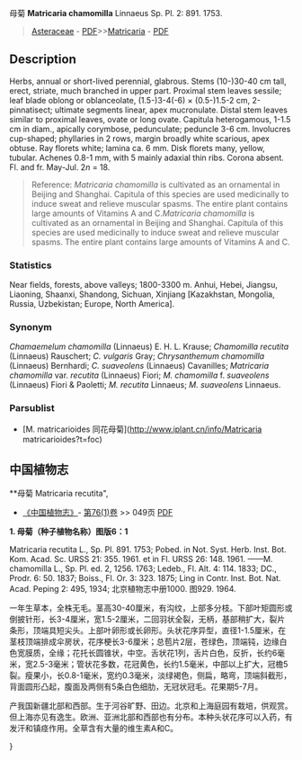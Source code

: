 母菊 **Matricaria chamomilla** Linnaeus Sp. Pl. 2: 891. 1753.

> [Asteraceae](http://www.iplant.cn/info/Asteraceae?t=foc) - [PDF](http://www.iplant.cn/foc/pdf/Asteraceae.pdf)>>[Matricaria](http://www.iplant.cn/info/Matricaria?t=foc) - [PDF](http://www.iplant.cn/foc/pdf/Matricaria.pdf)

## Description

Herbs, annual or short-lived perennial, glabrous. Stems (10-)30-40 cm tall, erect, striate, much branched in upper part. Proximal stem leaves sessile; leaf blade oblong or oblanceolate, (1.5-)3-4(-6) × (0.5-)1.5-2 cm, 2-pinnatisect; ultimate segments linear, apex mucronulate. Distal stem leaves similar to proximal leaves, ovate or long ovate. Capitula heterogamous, 1-1.5 cm in diam., apically corymbose, pedunculate; peduncle 3-6 cm. Involucres cup-shaped; phyllaries in 2 rows, margin broadly white scarious, apex obtuse. Ray florets white; lamina ca. 6 mm. Disk florets many, yellow, tubular. Achenes 0.8-1 mm, with 5 mainly adaxial thin ribs. Corona absent. Fl. and fr. May-Jul. 2*n* = 18.

> Reference: 
>*Matricaria chamomilla* is cultivated as an ornamental in Beijing and Shanghai. Capitula of this species are used medicinally to induce sweat and relieve muscular spasms. The entire plant contains large amounts of Vitamins A and C.*Matricaria chamomilla* is cultivated as an ornamental in Beijing and Shanghai. Capitula of this species are used medicinally to induce sweat and relieve muscular spasms. The entire plant contains large amounts of Vitamins A and C.

### Statistics
Near fields, forests, above valleys; 1800-3300 m. Anhui, Hebei, Jiangsu, Liaoning, Shaanxi, Shandong, Sichuan, Xinjiang [Kazakhstan, Mongolia, Russia, Uzbekistan; Europe, North America].

### Synonym
*Chamaemelum chamomilla* (Linnaeus) E. H. L. Krause; *Chamomilla recutita* (Linnaeus) Rauschert; *C. vulgaris* Gray; *Chrysanthemum chamomilla* (Linnaeus) Bernhardi; *C. suaveolens* (Linnaeus) Cavanilles; *Matricaria chamomilla* var. *recutita* (Linnaeus) Fiori; *M. chamomilla* f. *suaveolens* (Linnaeus) Fiori & Paoletti; *M. recutita* Linnaeus; *M. suaveolens* Linnaeus.

### Parsublist

* [M.  matricarioides  同花母菊](http://www.iplant.cn/info/Matricaria matricarioides?t=foc)

## 中国植物志

**母菊 Matricaria recutita",

* [《中国植物志》](http://www.iplant.cn/frps)- [第76(1)卷](http://www.iplant.cn/frps/vol/76(1)) >> 049页 [PDF](http://www.iplant.cn/frps/pdf/76(1)/049.PDF)

**1. 母菊（种子植物名称）图版6：1**

Matricaria recutita L., Sp. Pl. 891. 1753; Pobed. in Not. Syst. Herb. Inst. Bot. Kom. Acad. Sc. URSS 21: 355. 1961. et in Fl. URSS 26: 148. 1961. ——M. chamomilla L., Sp. Pl. ed. 2, 1256. 1763; Ledeb., Fl. Alt. 4: 114. 1833; DC., Prodr. 6: 50. 1837; Boiss., Fl. Or. 3: 323. 1875; Ling in Contr. Inst. Bot. Nat. Acad. Peping 2: 495, 1934; 北京植物志中册1000. 图929. 1964.

一年生草本，全株无毛。茎高30-40厘米，有沟纹，上部多分枝。下部叶矩圆形或倒披针形，长3-4厘米，宽1.5-2厘米，二回羽状全裂，无柄，基部稍扩大，裂片条形，顶端具短尖头。上部叶卵形或长卵形。头状花序异型，直径1-1.5厘米，在茎枝顶端排成伞房状，花序梗长3-6厘米；总苞片2层，苍绿色，顶端钝，边缘白色宽膜质，全缘；花托长圆锥状，中空。舌状花1列，舌片白色，反折，长约6毫米，宽2.5-3毫米；管状花多数，花冠黄色，长约1.5毫米，中部以上扩大，冠檐5裂。瘦果小，长0.8-1毫米，宽约0.3毫米，淡绿褐色，侧扁，略弯，顶端斜截形，背面圆形凸起，腹面及两侧有5条白色细肋，无冠状冠毛。花果期5-7月。

产我国新疆北部和西部。生于河谷旷野、田边。北京和上海庭园有栽培，供观赏。但上海亦见有逸生。欧洲、亚洲北部和西部也有分布。本种头状花序可以入药，有发汗和镇痉作用。全草含有大量的维生素A和C。

}